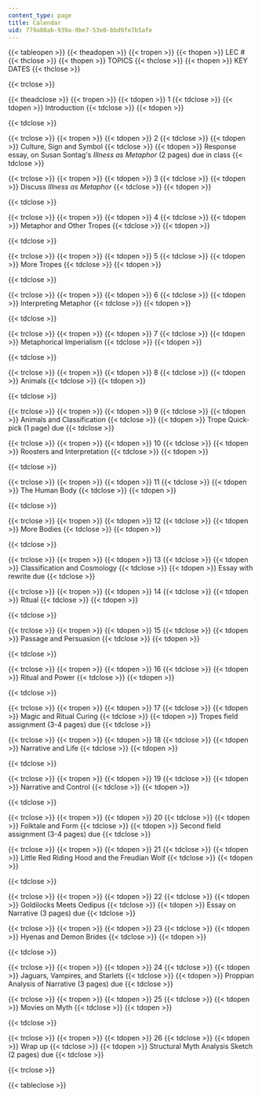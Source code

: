 ```yaml
---
content_type: page
title: Calendar
uid: 779a88ab-939a-9be7-53e0-bbd9fe7b5afe
---
```


{{< tableopen >}}
{{< theadopen >}}
{{< tropen >}}
{{< thopen >}}
LEC #
{{< thclose >}}
{{< thopen >}}
TOPICS
{{< thclose >}}
{{< thopen >}}
KEY DATES
{{< thclose >}}

{{< trclose >}}

{{< theadclose >}}
{{< tropen >}}
{{< tdopen >}}
1
{{< tdclose >}}
{{< tdopen >}}
Introduction
{{< tdclose >}}
{{< tdopen >}}

{{< tdclose >}}

{{< trclose >}}
{{< tropen >}}
{{< tdopen >}}
2
{{< tdclose >}}
{{< tdopen >}}
Culture, Sign and Symbol
{{< tdclose >}}
{{< tdopen >}}
Response essay, on Susan Sontag's _Illness as Metaphor_ (2 pages) due in class
{{< tdclose >}}

{{< trclose >}}
{{< tropen >}}
{{< tdopen >}}
3
{{< tdclose >}}
{{< tdopen >}}
Discuss _Illness as Metaphor_
{{< tdclose >}}
{{< tdopen >}}

{{< tdclose >}}

{{< trclose >}}
{{< tropen >}}
{{< tdopen >}}
4
{{< tdclose >}}
{{< tdopen >}}
Metaphor and Other Tropes
{{< tdclose >}}
{{< tdopen >}}

{{< tdclose >}}

{{< trclose >}}
{{< tropen >}}
{{< tdopen >}}
5
{{< tdclose >}}
{{< tdopen >}}
More Tropes
{{< tdclose >}}
{{< tdopen >}}

{{< tdclose >}}

{{< trclose >}}
{{< tropen >}}
{{< tdopen >}}
6
{{< tdclose >}}
{{< tdopen >}}
Interpreting Metaphor
{{< tdclose >}}
{{< tdopen >}}

{{< tdclose >}}

{{< trclose >}}
{{< tropen >}}
{{< tdopen >}}
7
{{< tdclose >}}
{{< tdopen >}}
Metaphorical Imperialism
{{< tdclose >}}
{{< tdopen >}}

{{< tdclose >}}

{{< trclose >}}
{{< tropen >}}
{{< tdopen >}}
8
{{< tdclose >}}
{{< tdopen >}}
Animals
{{< tdclose >}}
{{< tdopen >}}

{{< tdclose >}}

{{< trclose >}}
{{< tropen >}}
{{< tdopen >}}
9
{{< tdclose >}}
{{< tdopen >}}
Animals and Classification
{{< tdclose >}}
{{< tdopen >}}
Trope Quick-pick (1 page) due
{{< tdclose >}}

{{< trclose >}}
{{< tropen >}}
{{< tdopen >}}
10
{{< tdclose >}}
{{< tdopen >}}
Roosters and Interpretation
{{< tdclose >}}
{{< tdopen >}}

{{< tdclose >}}

{{< trclose >}}
{{< tropen >}}
{{< tdopen >}}
11
{{< tdclose >}}
{{< tdopen >}}
The Human Body
{{< tdclose >}}
{{< tdopen >}}

{{< tdclose >}}

{{< trclose >}}
{{< tropen >}}
{{< tdopen >}}
12
{{< tdclose >}}
{{< tdopen >}}
More Bodies
{{< tdclose >}}
{{< tdopen >}}

{{< tdclose >}}

{{< trclose >}}
{{< tropen >}}
{{< tdopen >}}
13
{{< tdclose >}}
{{< tdopen >}}
Classification and Cosmology
{{< tdclose >}}
{{< tdopen >}}
Essay with rewrite due
{{< tdclose >}}

{{< trclose >}}
{{< tropen >}}
{{< tdopen >}}
14
{{< tdclose >}}
{{< tdopen >}}
Ritual
{{< tdclose >}}
{{< tdopen >}}

{{< tdclose >}}

{{< trclose >}}
{{< tropen >}}
{{< tdopen >}}
15
{{< tdclose >}}
{{< tdopen >}}
Passage and Persuasion
{{< tdclose >}}
{{< tdopen >}}

{{< tdclose >}}

{{< trclose >}}
{{< tropen >}}
{{< tdopen >}}
16
{{< tdclose >}}
{{< tdopen >}}
Ritual and Power
{{< tdclose >}}
{{< tdopen >}}

{{< tdclose >}}

{{< trclose >}}
{{< tropen >}}
{{< tdopen >}}
17
{{< tdclose >}}
{{< tdopen >}}
Magic and Ritual Curing
{{< tdclose >}}
{{< tdopen >}}
Tropes field assignment (3-4 pages) due
{{< tdclose >}}

{{< trclose >}}
{{< tropen >}}
{{< tdopen >}}
18
{{< tdclose >}}
{{< tdopen >}}
Narrative and Life
{{< tdclose >}}
{{< tdopen >}}

{{< tdclose >}}

{{< trclose >}}
{{< tropen >}}
{{< tdopen >}}
19
{{< tdclose >}}
{{< tdopen >}}
Narrative and Control
{{< tdclose >}}
{{< tdopen >}}

{{< tdclose >}}

{{< trclose >}}
{{< tropen >}}
{{< tdopen >}}
20
{{< tdclose >}}
{{< tdopen >}}
Folktale and Form
{{< tdclose >}}
{{< tdopen >}}
Second field assignment (3-4 pages) due
{{< tdclose >}}

{{< trclose >}}
{{< tropen >}}
{{< tdopen >}}
21
{{< tdclose >}}
{{< tdopen >}}
Little Red Riding Hood and the Freudian Wolf
{{< tdclose >}}
{{< tdopen >}}

{{< tdclose >}}

{{< trclose >}}
{{< tropen >}}
{{< tdopen >}}
22
{{< tdclose >}}
{{< tdopen >}}
Goldilocks Meets Oedipus
{{< tdclose >}}
{{< tdopen >}}
Essay on Narrative (3 pages) due
{{< tdclose >}}

{{< trclose >}}
{{< tropen >}}
{{< tdopen >}}
23
{{< tdclose >}}
{{< tdopen >}}
Hyenas and Demon Brides
{{< tdclose >}}
{{< tdopen >}}

{{< tdclose >}}

{{< trclose >}}
{{< tropen >}}
{{< tdopen >}}
24
{{< tdclose >}}
{{< tdopen >}}
Jaguars, Vampires, and Starlets
{{< tdclose >}}
{{< tdopen >}}
Proppian Analysis of Narrative (3 pages) due
{{< tdclose >}}

{{< trclose >}}
{{< tropen >}}
{{< tdopen >}}
25
{{< tdclose >}}
{{< tdopen >}}
Movies on Myth
{{< tdclose >}}
{{< tdopen >}}

{{< tdclose >}}

{{< trclose >}}
{{< tropen >}}
{{< tdopen >}}
26
{{< tdclose >}}
{{< tdopen >}}
Wrap up
{{< tdclose >}}
{{< tdopen >}}
Structural Myth Analysis Sketch (2 pages) due
{{< tdclose >}}

{{< trclose >}}

{{< tableclose >}}